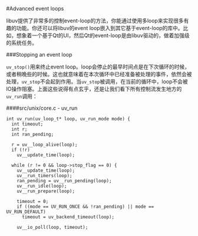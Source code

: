 #Advanced event loops

libuv提供了非常多的控制event-loop的方法，你能通过使用多loop来实现很多有趣的功能。你还可以将libuv的event loop嵌入到其它基于event-loop的库中。比如，想象着一个基于Qt的UI，然后Qt的event-loop是由libuv驱动的，做着加强级的系统任务。  

###Stopping an event loop

`uv_stop()`用来终止event loop。loop会停止的最早时间点是在下次循环的时候，或者稍晚些的时候。这也就意味着在本次循环中已经准备被处理的事件，依然会被处理，`uv_stop`不会起到作用。当`uv_stop`被调用，在当前的循环中，loop不会被IO操作阻塞。上面这些说得有点玄乎，还是让我们看下所有控制流发生地方的`uv_run`调用：  

####src/unix/core.c - uv_run

```
int uv_run(uv_loop_t* loop, uv_run_mode mode) {
  int timeout;
  int r;
  int ran_pending;

  r = uv__loop_alive(loop);
  if (!r)
    uv__update_time(loop);

  while (r != 0 && loop->stop_flag == 0) {
    uv__update_time(loop);
    uv__run_timers(loop);
    ran_pending = uv__run_pending(loop);
    uv__run_idle(loop);
    uv__run_prepare(loop);

    timeout = 0;
    if ((mode == UV_RUN_ONCE && !ran_pending) || mode == UV_RUN_DEFAULT)
      timeout = uv_backend_timeout(loop);

    uv__io_poll(loop, timeout);
```

